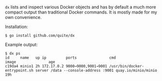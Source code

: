 
`dx` lists and inspect various Docker objects and has by default a much more
compact output than traditional Docker commands. It is mostly made for my own
convenience.

Installation:

```console
$ go install github.com/quite/dx
```

Example output:

```console
$ dx ps
id     name   up ip         ports               cmd                                                                image               age
c19da4 minio1 2h 172.17.0.2 9000→9000,9001→9001 /usr/bin/docker-entrypoint.sh server /data --console-address :9001 quay.io/minio/minio 19h
```
